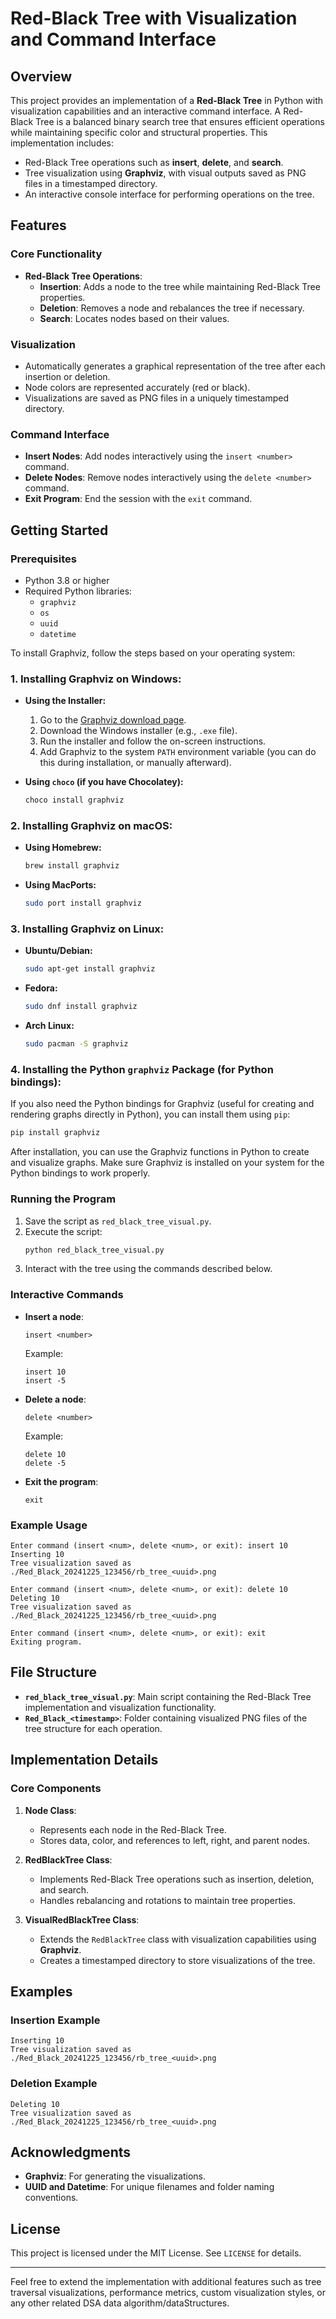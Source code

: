 # Red-Black Tree with Visualization and Command Interface

## Overview
This project provides an implementation of a **Red-Black Tree** in Python with visualization capabilities and an interactive command interface. A Red-Black Tree is a balanced binary search tree that ensures efficient operations while maintaining specific color and structural properties. This implementation includes:

- Red-Black Tree operations such as **insert**, **delete**, and **search**.
- Tree visualization using **Graphviz**, with visual outputs saved as PNG files in a timestamped directory.
- An interactive console interface for performing operations on the tree.

## Features

### Core Functionality
- **Red-Black Tree Operations**:
  - **Insertion**: Adds a node to the tree while maintaining Red-Black Tree properties.
  - **Deletion**: Removes a node and rebalances the tree if necessary.
  - **Search**: Locates nodes based on their values.

### Visualization
- Automatically generates a graphical representation of the tree after each insertion or deletion.
- Node colors are represented accurately (red or black).
- Visualizations are saved as PNG files in a uniquely timestamped directory.

### Command Interface
- **Insert Nodes**: Add nodes interactively using the `insert <number>` command.
- **Delete Nodes**: Remove nodes interactively using the `delete <number>` command.
- **Exit Program**: End the session with the `exit` command.

## Getting Started

### Prerequisites
- Python 3.8 or higher
- Required Python libraries:
  - `graphviz`
  - `os`
  - `uuid`
  - `datetime`

To install Graphviz, follow the steps based on your operating system:

### 1. **Installing Graphviz on Windows:**

- **Using the Installer:**
  1. Go to the [Graphviz download page](https://graphviz.gitlab.io/download/).
  2. Download the Windows installer (e.g., `.exe` file).
  3. Run the installer and follow the on-screen instructions.
  4. Add Graphviz to the system `PATH` environment variable (you can do this during installation, or manually afterward).
  
- **Using `choco` (if you have Chocolatey):**
  ```bash
  choco install graphviz
  ```

### 2. **Installing Graphviz on macOS:**

- **Using Homebrew:**
  ```bash
  brew install graphviz
  ```

- **Using MacPorts:**
  ```bash
  sudo port install graphviz
  ```

### 3. **Installing Graphviz on Linux:**

- **Ubuntu/Debian:**
  ```bash
  sudo apt-get install graphviz
  ```

- **Fedora:**
  ```bash
  sudo dnf install graphviz
  ```

- **Arch Linux:**
  ```bash
  sudo pacman -S graphviz
  ```

### 4. **Installing the Python `graphviz` Package (for Python bindings):**

If you also need the Python bindings for Graphviz (useful for creating and rendering graphs directly in Python), you can install them using `pip`:

```bash
pip install graphviz
```

After installation, you can use the Graphviz functions in Python to create and visualize graphs. Make sure Graphviz is installed on your system for the Python bindings to work properly.

### Running the Program
1. Save the script as `red_black_tree_visual.py`.
2. Execute the script:
   ```bash
   python red_black_tree_visual.py
   ```
3. Interact with the tree using the commands described below.

### Interactive Commands
- **Insert a node**:
  ```
  insert <number>
  ```
  Example:
  ```
  insert 10
  insert -5
  ```

- **Delete a node**:
  ```
  delete <number>
  ```
  Example:
  ```
  delete 10
  delete -5
  ```

- **Exit the program**:
  ```
  exit
  ```

### Example Usage
```plaintext
Enter command (insert <num>, delete <num>, or exit): insert 10
Inserting 10
Tree visualization saved as ./Red_Black_20241225_123456/rb_tree_<uuid>.png

Enter command (insert <num>, delete <num>, or exit): delete 10
Deleting 10
Tree visualization saved as ./Red_Black_20241225_123456/rb_tree_<uuid>.png

Enter command (insert <num>, delete <num>, or exit): exit
Exiting program.
```

## File Structure
- **`red_black_tree_visual.py`**: Main script containing the Red-Black Tree implementation and visualization functionality.
- **`Red_Black_<timestamp>`**: Folder containing visualized PNG files of the tree structure for each operation.

## Implementation Details

### Core Components
1. **Node Class**:
   - Represents each node in the Red-Black Tree.
   - Stores data, color, and references to left, right, and parent nodes.

2. **RedBlackTree Class**:
   - Implements Red-Black Tree operations such as insertion, deletion, and search.
   - Handles rebalancing and rotations to maintain tree properties.

3. **VisualRedBlackTree Class**:
   - Extends the `RedBlackTree` class with visualization capabilities using **Graphviz**.
   - Creates a timestamped directory to store visualizations of the tree.

## Examples
### Insertion Example
```plaintext
Inserting 10
Tree visualization saved as ./Red_Black_20241225_123456/rb_tree_<uuid>.png
```

### Deletion Example
```plaintext
Deleting 10
Tree visualization saved as ./Red_Black_20241225_123456/rb_tree_<uuid>.png
```

## Acknowledgments
- **Graphviz**: For generating the visualizations.
- **UUID and Datetime**: For unique filenames and folder naming conventions.

## License
This project is licensed under the MIT License. See `LICENSE` for details.

---
Feel free to extend the implementation with additional features such as tree traversal visualizations, performance metrics, custom visualization styles, or any other related DSA data algorithm/dataStructures.

